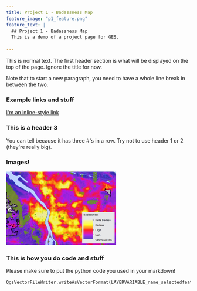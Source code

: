 ```yaml
---
title: Project 1 - Badassness Map
feature_image: "p1_feature.png"
feature_text: |
  ## Project 1 - Badassness Map
  This is a demo of a project page for GES.
  
---
```


This is normal text. The first header section is what will be displayed on the top of the page. Ignore the title for now.

Note that to start a new paragraph, you need to have a whole line break in between the two.

### Example links and stuff
[I'm an inline-style link](https://www.google.com)

### This is a header 3
You can tell because it has three \#'s in a row. Try not to use header 1 or 2 (they're really big).

### Images!

![It's Fine Alt Text](p1_teaser.png)


### This is how you do code and stuff
Please make sure to put the python code you used in your markdown!
```python
QgsVectorFileWriter.writeAsVectorFormat(LAYERVARIABLE_name_selectedfeatures, r'C:/Users/ges_student/Desktop/OUTPUT_name.gpkg', 'utf-8', LAYERVARIABLE_name_selectedfeatures.crs(),'GPKG', True)
```
